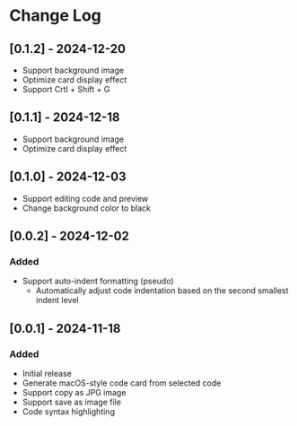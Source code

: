 # Change Log

## [0.1.2] - 2024-12-20
- Support background image
- Optimize card display effect
- Support Crtl + Shift + G

## [0.1.1] - 2024-12-18
- Support background image
- Optimize card display effect

## [0.1.0] - 2024-12-03
- Support editing code and preview
- Change background color to black

## [0.0.2] - 2024-12-02

### Added
- Support auto-indent formatting (pseudo)
  - Automatically adjust code indentation based on the second smallest indent level

## [0.0.1] - 2024-11-18

### Added
- Initial release
- Generate macOS-style code card from selected code
- Support copy as JPG image
- Support save as image file
- Code syntax highlighting
